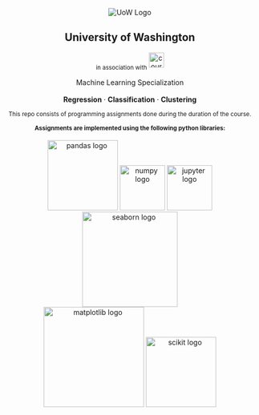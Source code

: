 <p align="center">
 <img src='https://i.imgur.com/SP72GJm.png' alt='UoW Logo'>
 <h2 align="center">University of Washington</h2>
 <div align='center'>
  <sub>in association with</sub>
  <img src='https://i.imgur.com/jTAC0TH.png' alt='coursera logo' width=30>
 </div>
 <p align="center">
  Machine Learning Specialization
  <br/>
  <br/>
  <b>Regression</b>
  ·
  <b>Classification</b>
  ·
  <b>Clustering</b>
 </p>
</p>

<div align="center">
  <sub>This repo consists of programming assignments done during the duration of the course.</sub> 
</div>

<p align="center">
 <sub><b>Assignments are implemented using the following python libraries:</b></sub>
 <br/>
 <br/>
 <img src='https://i.imgur.com/xmvNe9e.png' alt='pandas logo' width=140>
 <img src='https://i.imgur.com/9DY9iyw.png' alt='numpy logo' width=90>
 <img src='https://i.imgur.com/drYLGp6.png' alt='jupyter logo' width=90>
 <img src='https://i.imgur.com/ONumgkP.png' alt='seaborn logo' width=190>
 <br/>
 <img src='https://i.imgur.com/74aQ7r0.png' alt='matplotlib logo' width=200>
 <img src='https://i.imgur.com/jZado68.png' alt='scikit logo' width=140>
</p>
